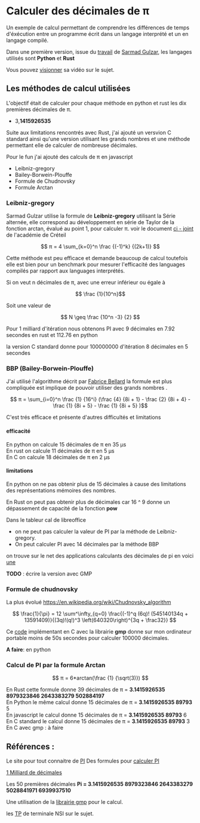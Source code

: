 # Calculer des décimales de π

Un exemple de calcul permettant de comprendre les différences de temps d'éxécution entre un programme écrit dans un langage interprété et un en langage compilé.

Dans une première version, issue du [travail](https://github.com/sarmadgulzar/calculate-pi-python-vs-rust) de [Sarmad Gulzar](https://github.com/sarmadgulzar), les langages utilisés sont **Python** et **Rust**

Vous pouvez [visionner](https://www.youtube.com/watch?v=4nOdO4SDdO0) sa vidéo sur le sujet.

## Les méthodes de calcul utilisées
L'objectif était de calculer pour chaque méthode en python et rust les dix premières décimales de π.

* 3,**1415926535**

Suite aux limitations rencontrés avec Rust, j'ai ajouté un versvion C standard ainsi qu'une version utilisant les grands nombres et une méthode permettant elle de calculer de nombreuse décimales.

Pour le fun j'ai ajouté des calculs de π en javascript

* Leibniz-gregory
* Bailey-Borwein-Plouffe
* Formule de Chudnovsky
* Formule Arctan

### Leibniz-gregory
Sarmad Gulzar utilise la formule de **Leibniz-gregory** utilisant la Série alternée, elle correspond au développement en série de Taylor de la fonction arctan, évalué au point 1,  pour calculer π.
voir le document [ci - joint](doc/2_leibniz-gregory.pdf) de l'académie de Créteil

$$ π = 4 \sum_{k=0}^n \frac {(-1)^k} {(2k+1)} $$


Cette méthode est peu efficace et demande beaucoup de calcul toutefois elle est bien pour un benchmark pour mesurer l'efficacité des languages compilés par rapport aux languages interprétés.

Si on veut n décimales de π, avec une erreur inférieur ou égale à    

$$ \frac {1}{10^n}$$  

Soit une valeur de

$$ N ​​\geq \frac {10^n -3} {2} $$

Pour 1 milliard d'itération nous obtenons PI avec 9 décimales en 7.92 secondes en rust et 112.76 en python

la version C standard donne pour 100000000 d'itération 8 décimales en 5 secondes


### BBP (Bailey-Borwein-Plouffe)
J'ai utilisé l'algorithme décrit par [Fabrice Bellard](http://pi314.net/fr/bellard.php)
la formule est plus compliquée est implique de pouvoir utiliser des grands nombres .

$$ π = \sum_{i=0}^n \frac {1} {16^i} (\frac {4} {8i + 1} - \frac {2} {8i + 4} - \frac {1} {8i + 5} - \frac {1} {8i + 5} )$$

C'est trés efficace et présente d'autres difficultés et limitations

#### efficacité
En python on calcule 15 décimales de π en 35 μs  
En rust on calcule 11 décimales de π en 5 μs   
En C on calcule 18 décimales de π en 2 μs

#### limitations
En python on ne pas obtenir plus de 15 décimales  à cause des limitations des représentations mémoires des nombres.

En Rust on peut pas obtenir plus de décimales car 16 ^ 9 donne un dépassement de capacité de la fonction **pow**

Dans le tableur cal de libreoffice   
*  on ne peut pas calculer la valeur de PI par la méthode de Leibniz-gregory.
* On peut calculer PI avec 14 décimales par la méthode BBP

on trouve sur le net des applications calculants des décimales de pi en voici [une](https://calculatrices.app/calculatrice-de-precision-pi)

**TODO** : écrire la version avec GMP

### Formule de chudnovsky
La plus évolué https://en.wikipedia.org/wiki/Chudnovsky_algorithm

$$ \frac{1}{\pi} = 12 \sum^\infty_{q=0} \frac{(-1)^q (6q)! (545140134q + 13591409)}{(3q)!(q!)^3 \left(640320\right)^{3q + \frac32}}  $$

Ce [code](https://beej.us/blog/data/pi-chudnovsky-gmp/chudnovsky_c.txt) implémentant en C avec la librairie **gmp** donne sur mon ordinateur portable moins de 50s secondes pour calculer 100000 décimales.

**A faire**: en python

### Calcul de PI par la formule Arctan

 $$ π = 6*arctan(\frac {1} {\sqrt(3)}) $$

En Rust cette formule donne 39 décimales de     π = **3.1415926535 8979323846 2643383279 502884197**   
En Python le même calcul donne 15 décimales de  π = **3.1415926535 89793** 5   
En javascript le  calcul donne 15 décimales de  π = **3.1415926535 89793** 6   
En C standard le calcul donne 15 décimales de π = **3.1415926535 89793** 3  
En C avec gmp : à faire

## Références :

Le site pour tout connaitre de [PI](http://pi314.net/fr/index.php)
Des formules pour [calculer PI](http://www.gecif.net/articles/mathematiques/pi/)

[1 Milliard de décimales](http://www.gecif.net/articles/mathematiques/pi/pi_decimales.html)

Les 50 premières décimales **Pi = 3.1415926535 8979323846 2643383279 5028841971 6939937510**

Une utilisation de la [librairie gmp](https://beej.us/blog/data/pi-chudnovsky-gmp/) pour le calcul.

les [TP](http://thalesm.hmalherbe.fr/gestclasse/documents/Terminale_NSI/2021-2022/TP/Activite_Decimales_Nombre_PI/Activite_Calcul_des_decimales_du_nombre_PI.html) de terminale NSI sur le sujet.
